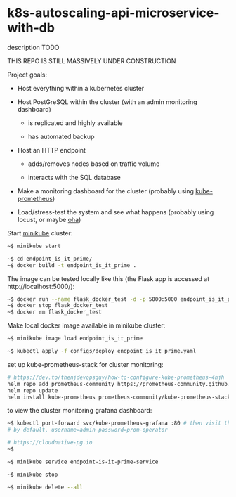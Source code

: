 # k8s-autoscaling-api-microservice-with-db
description TODO

THIS REPO IS STILL MASSIVELY UNDER CONSTRUCTION

Project goals:

* Host everything within a kubernetes cluster

* Host PostGreSQL within the cluster (with an admin monitoring dashboard)

    - is replicated and highly available

    - has automated backup

* Host an HTTP endpoint 
    
    - adds/removes nodes based on traffic volume
    
    - interacts with the SQL database

* Make a monitoring dashboard for the cluster (probably using [kube-prometheus](https://github.com/prometheus-operator/kube-prometheus))

* Load/stress-test the system and see what happens (probably using locust, or maybe [oha](https://github.com/hatoo/oha))


Start [minikube](https://github.com/kubernetes/minikube) cluster:
```bash
~$ minikube start
```

```bash
~$ cd endpoint_is_it_prime/
~$ docker build -t endpoint_is_it_prime .   
```
The image can be tested locally like this (the Flask app is accessed at http://localhost:5000/):
```bash
~$ docker run --name flask_docker_test -d -p 5000:5000 endpoint_is_it_prime
~$ docker stop flask_docker_test 
~$ docker rm flask_docker_test
```

Make local docker image available in minikube cluster:

```bash
~$ minikube image load endpoint_is_it_prime
```

```bash
~$ kubectl apply -f configs/deploy_endpoint_is_it_prime.yaml
```

set up kube-prometheus-stack for cluster monitoring:
```bash
# https://dev.to/thenjdevopsguy/how-to-configure-kube-prometheus-4njh 
helm repo add prometheus-community https://prometheus-community.github.io/helm-charts
helm repo update
helm install kube-prometheus prometheus-community/kube-prometheus-stack
```
to view the cluster monitoring grafana dashboard:
```bash
~$ kubectl port-forward svc/kube-prometheus-grafana :80 # then visit the IP address shown in your browser
# by default, username=admin password=prom-operator
```

```bash
# https://cloudnative-pg.io
~$ 
```

```bash
~$ minikube service endpoint-is-it-prime-service
```

```bash
~$ minikube stop
```

```bash
~$ minikube delete --all
```
